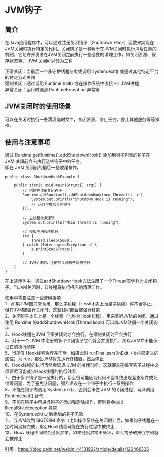 # JVM钩子
## 简介
在Java应用程序中，可以通过注册关闭钩子（Shutdown Hook）函数来实现在JVM关闭时执行特定的代码。关闭钩子是一种用于在JVM关闭时执行清理任务的机制，它允许开发者在JVM关闭之前执行一些必要的清理工作，如关闭资源、保存状态等。
JVM 关闭可以分为三种  

正常关闭：当最后一个非守护线程结束或调用 System.exit() 或通过其他特定平台的特定方式关闭  
强制关闭：通过调用 Runtime.halt() 或在操作系统中直接 kill JVM进程  
异常关闭：运行时遇到 RuntimeException 异常等  

## JVM关闭时的使用场景
可以在关闭时执行一些清理临时文件，关闭资源，停止任务，停止其他服务等等操作。  

## 使用与注意事项
通过 Runtime.getRuntime().addShutdownHook() 添加到钩子列表的钩子在 JVM 关闭前会去执行这些钩子中的任务。  
即在 JVM 关闭前的最后一些收尾操作。
```
public class ShutdownHookExample {

    public static void main(String[] args) {
        // 创建并注册关闭钩子
        Runtime.getRuntime().addShutdownHook(new Thread(() -> {
            System.out.println("Shutdown Hook is running");
            // 执行清理或关闭操作
        }));

        // 主线程业务逻辑
        System.out.println("Main thread is running");

        // 模拟应用程序执行
        try {
            Thread.sleep(5000);
        } catch (InterruptedException e) {
            e.printStackTrace();
        }

        // JVM关闭时，注册的关闭钩子将被执行
    }
}

```
在上述示例中，通过addShutdownHook方法注册了一个Thread实例作为关闭钩子。当JVM关闭时，该线程将执行相应的清理工作。

使用中需要注意一些使用事项  
1、如果JVM因异常关闭，那么子线程（Hook本质上也是子线程）将不会停止。但在JVM被强行关闭时，这些线程都会被强行结束  
2、关闭钩子本质上是一个线程（也称为Hook线程），用来监听JVM的关闭。通过使用 Runtime 的addShutdownHook(Thread hook) 可以向JVM注册一个关闭钩子  
3、Hook线程在JVM 正常关闭时才会执行，在强制关闭时不会执行  
4、对于一个 JVM 中注册的多个关闭钩子它们将会并发执行，所以JVM并不能保证它的执行顺序  
5、当所有 Hook线程执行完毕后，如果此时 runFinalizersOnExit（类内部定义的属性）为true，那么JVM将先运行终结器，然后停止  
6、Hook线程的执行当然会延迟 JVM 的关闭时间，这就要求在编写钩子过程中必须要尽可能减少Hook线程的执行时间  
7、由于多个钩子是一起执行的，那么很可能因为代码不当导致出现竞态条件或死锁等问题，为了避免该问题，强烈建议在一个钩子中执行一系列操作  
8、不能在钩子内调用 System.exit()，否则会卡住 JVM 的关闭过程，可以调用Runtime.halt() 替代  
9、不能在钩子中再进行钩子的添加和删除操作，否则将会抛出 IllegalStateException 异常  
10、在System.exit()之后添加的钩子无效  
11、当JVM收到 SIGTERM 命令（比如操作系统在关闭时）后，如果钩子线程在一定时间没有完成，那么Hook线程可能在执行过程中被终止  
12、Hook 线程中同样会抛出异常，如果抛出异常不处理，那么钩子的执行序列就会被停止  


引用：https://blog.csdn.net/weixin_44131922/article/details/126466336
